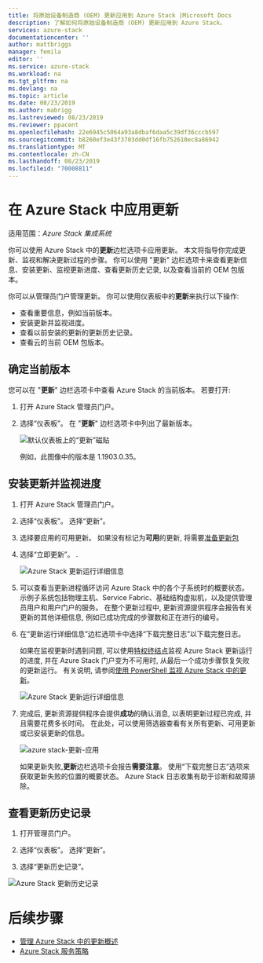 ```yaml
---
title: 将原始设备制造商 (OEM) 更新应用到 Azure Stack |Microsoft Docs
description: 了解如何将原始设备制造商 (OEM) 更新应用到 Azure Stack。
services: azure-stack
documentationcenter: ''
author: mattbriggs
manager: femila
editor: ''
ms.service: azure-stack
ms.workload: na
ms.tgt_pltfrm: na
ms.devlang: na
ms.topic: article
ms.date: 08/23/2019
ms.author: mabrigg
ms.lastreviewed: 08/23/2019
ms.reviewer: ppacent
ms.openlocfilehash: 22e6945c5064a93a8dbaf6daa5c39df36cccb597
ms.sourcegitcommit: b8260ef3e43f3703dd0df16fb752610ec8a86942
ms.translationtype: MT
ms.contentlocale: zh-CN
ms.lasthandoff: 08/23/2019
ms.locfileid: "70008811"
---
```

# <a name="apply-updates-in-azure-stack"></a>在 Azure Stack 中应用更新

适用范围：*Azure Stack 集成系统*

你可以使用 Azure Stack 中的**更新**边栏选项卡应用更新。 本文将指导你完成更新、监视和解决更新过程的步骤。 你可以使用 "更新" 边栏选项卡来查看更新信息、安装更新、监视更新进度、查看更新历史记录, 以及查看当前的 OEM 包版本。

你可以从管理员门户管理更新。 你可以使用仪表板中的**更新**来执行以下操作:

-   查看重要信息，例如当前版本。
-   安装更新并监视进度。
-   查看以前安装的更新的更新历史记录。
-   查看云的当前 OEM 包版本。

## <a name="determine-the-current-version"></a>确定当前版本

您可以在 "**更新**" 边栏选项卡中查看 Azure Stack 的当前版本。 若要打开:

1.  打开 Azure Stack 管理员门户。

2.  选择“仪表板”。 在 "**更新**" 边栏选项卡中列出了最新版本。

    ![默认仪表板上的“更新”磁贴](./media/azure-stack-update-apply/image1.png)

    例如，此图像中的版本是 1.1903.0.35。

## <a name="install-updates-and-monitor-progress"></a>安装更新并监视进度

1.  打开 Azure Stack 管理员门户。

2.  选择“仪表板”。 选择“更新”。

3.  选择要应用的可用更新。 如果没有标记为**可用**的更新, 将需要[准备更新包](azure-stack-update-prepare-package.md)

4.  选择“立即更新”。 .

    ![Azure Stack 更新运行详细信息](./media/azure-stack-update-apply/image2.png)

5.  可以查看当更新进程循环访问 Azure Stack 中的各个子系统时的概要状态。 示例子系统包括物理主机、Service Fabric、基础结构虚拟机，以及提供管理员用户和用户门户的服务。 在整个更新过程中, 更新资源提供程序会报告有关更新的其他详细信息, 例如已成功完成的步骤数和正在进行的编号。

6.  在“更新运行详细信息”边栏选项卡中选择“下载完整日志”以下载完整日志。

    如果在监视更新时遇到问题, 可以使用[特权终结点](https://docs.microsoft.com/azure-stack/operator/azure-stack-privileged-endpoint)监视 Azure Stack 更新运行的进度, 并在 Azure Stack 门户变为不可用时, 从最后一个成功步骤恢复失败的更新运行。 有关说明, 请参阅[使用 PowerShell 监视 Azure Stack 中的更新](azure-stack-update-monitor.md)。

    ![Azure Stack 更新运行详细信息](./media/azure-stack-update-apply/image3.png)

7.  完成后, 更新资源提供程序会提供**成功**的确认消息, 以表明更新过程已完成, 并且需要花费多长时间。 在此处，可以使用筛选器查看有关所有更新、可用更新或已安装更新的信息。

    ![azure stack-更新-应用](./media/azure-stack-update-apply/image4.png)

    如果更新失败,**更新**边栏选项卡会报告**需要注意**。 使用“下载完整日志”选项来获取更新失败的位置的概要状态。 Azure Stack 日志收集有助于诊断和故障排除。

## <a name="review-update-history"></a>查看更新历史记录

1.  打开管理员门户。

2.  选择“仪表板”。 选择“更新”。

3.  选择“更新历史记录”。

![Azure Stack 更新历史记录](./media/azure-stack-update-apply/image7.png)

# <a name="next-steps"></a>后续步骤

-   [管理 Azure Stack 中的更新概述](https://docs.microsoft.com/azure-stack/operator/azure-stack-updates)  
-   [Azure Stack 服务策略](https://docs.microsoft.com/azure-stack/operator/azure-stack-servicing-policy)  
